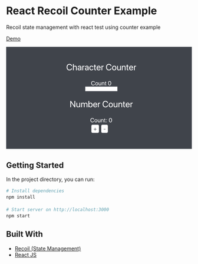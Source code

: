 # React Recoil Counter Example

Recoil state management with react test using counter example

[Demo](https://react-recoil-counter-example.vercel.app/)

![counter-example](images/counter-example.gif)

## Getting Started

In the project directory, you can run:

```bash
# Install dependencies
npm install

# Start server on http://localhost:3000
npm start
```

## Built With

- [Recoil (State Management)](https://recoiljs.org/)
- [React JS](https://reactjs.org/)
